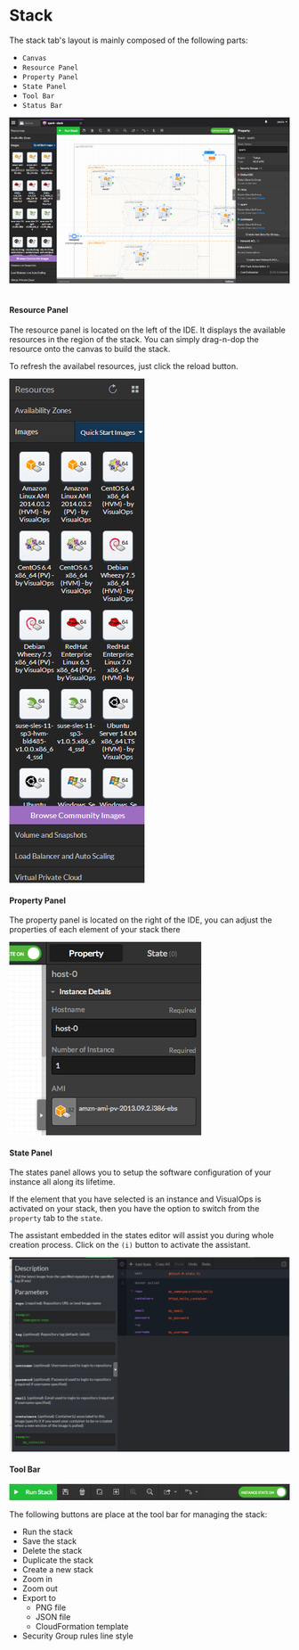 # Stack

The stack tab's layout is mainly composed of the following parts:

- `Canvas`
- `Resource Panel`
- `Property Panel`
- `State Panel`
- `Tool Bar`
- `Status Bar`

![](https://raw.githubusercontent.com/MadeiraCloud/docs-image/master/ide_stack_all.png)<br /><br />

#### Resource Panel
The resource panel is located on the left of the IDE. It displays the available resources in the region of the stack. You can simply drag-n-dop the resource onto the canvas to build the stack.

To refresh the availabel resources, just click the reload button.

![](https://raw.githubusercontent.com/MadeiraCloud/docs-image/master/ide_resource_panel.png)


#### Property Panel
The property panel is located on the right of the IDE, you can adjust the properties of each element of your stack there

![](https://raw.githubusercontent.com/MadeiraCloud/docs-image/master/ide_stack_properties.png)

#### State Panel
The states panel allows you to setup the software configuration of your instance all along its lifetime.

If the element that you have selected is an instance and VisualOps is activated on your stack, then you have the option to switch from the `property` tab to the `state`.

The assistant embedded in the states editor will assist you during whole creation process. Click on the `(i)` button to activate the assistant.

![](https://raw.githubusercontent.com/MadeiraCloud/docs-image/master/ide_state_editor.png)

#### Tool Bar
![](https://raw.githubusercontent.com/MadeiraCloud/docs-image/master/ide_stack_topbar.png)

The following buttons are place at the tool bar for managing the stack:

- Run the stack
- Save the stack
- Delete the stack
- Duplicate the stack
- Create a new stack
- Zoom in
- Zoom out
- Export to
    - PNG file
    - JSON file
    - CloudFormation template
- Security Group rules line style


